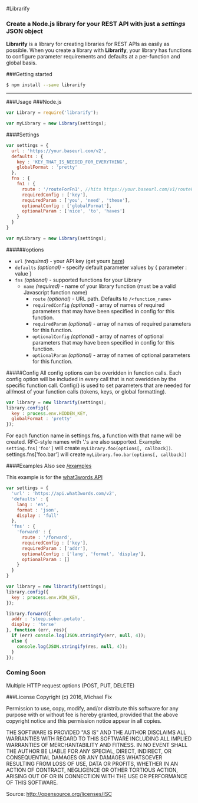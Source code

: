 #Librarify
### Create a Node.js library for your REST API with just a _settings_ JSON object

**Librarify** is a library for creating libraries for REST APIs as easily as possible. When you create a library with **Librarify**, your library has functions to configure parameter requirements and defaults at a per-function and global basis.

###Getting started
```sh
$ npm install --save librarify
```
___
###Usage
###Node.js
```javascript
var Library = require('librarify');

var myLibrary = new Library(settings);
```

####Settings
```javascript
var settings = {
  url : 'https://your.baseurl.com/v2',
  defaults : {
    key : 'KEY_THAT_IS_NEEDED_FOR_EVERYTHING',
    globalFormat : 'pretty'
  },
  fns : {
    fn1 : {
      route : '/routeForFn1', //hits https://your.baseurl.com/v1/routeForFn1
      requiredConfig : ['key'],
      requiredParam : ['you', 'need', 'these'],
      optionalConfig : ['globalFormat'],
      optionalParam : ['nice', 'to', 'haves']
    }
  }
}

var myLibrary = new Library(settings);
```
######options
* `url` _(required)_ - your API key (get yours [here](https://map.what3words.com/register?dev=true))
* `defaults` _(optional)_ - specify default parameter values by { parameter : value }
* `fns` _(optional)_ - supported functions for your Library
   * `name` _(required)_ - name of your library function (must be a valid Javascript function name)
      * `route`  _(optional)_ - URL path. Defaults to `/<function_name>`
      * `requiredConfig` _(optional)_ - array of names of required parameters that may have been specified in config for this function.
      * `requiredParam` _(optional)_ - array of names of required parameters for this function.
      * `optionalConfig` _(optional)_ - array of names of optional parameters that may have been specified in config for this function.
      * `optionalParam` _(optional)_ - array of names of optional parameters for this function.

#####Config
All config options can be overidden in function calls. Each config option will be included in every call that is not
overidden by the specific function call. Config() is used to set parameters that are needed for all/most of your function calls (tokens, keys, or global formatting).
```javascript
var library = new librarify(settings);
library.config({
  key : process.env.HIDDEN_KEY,
  globalFormat : 'pretty'
});
```

For each function name in settings.fns, a function with that name will be created. RFC-style names with '.'s are also supported.
Example: `setting.fns['foo']` will create `myLibrary.foo(options[, callback])`. settings.fns['foo.bar'] will create `myLibrary.foo.bar(options[, callback])`

####Examples
Also see   [/examples](examples)

This example is for the [what3words API](https://docs.what3words.com/api/v2/)
```javascript
var settings = {
  'url' : 'https://api.what3words.com/v2',
  'defaults' : {
    lang : 'en',
    format : 'json',
    display : 'full'
  },
  'fns' : {
    'forward' : {
      route : '/forward',
      requiredConfig : ['key'],
      requiredParam : ['addr'],
      optionalConfig : ['lang', 'format', 'display'],
      optionalParam : []
    }
  }
}

var library = new librarify(settings);
library.config({
  key : process.env.W3W_KEY,
});

library.forward({
  addr : 'steep.sober.potato',
  display : 'terse'
}, function (err, res){
  if (err) console.log(JSON.stringify(err, null, 4));
  else {
    console.log(JSON.stringify(res, null, 4));
  }
});
```

### Coming Soon
Multiple HTTP request options (POST, PUT, DELETE)

###License
Copyright (c) 2016, Michael Fix

Permission to use, copy, modify, and/or distribute this software for any purpose with or without fee is hereby granted, provided that the above copyright notice and this permission notice appear in all copies.

THE SOFTWARE IS PROVIDED "AS IS" AND THE AUTHOR DISCLAIMS ALL WARRANTIES WITH REGARD TO THIS SOFTWARE INCLUDING ALL IMPLIED WARRANTIES OF MERCHANTABILITY AND FITNESS. IN NO EVENT SHALL THE AUTHOR BE LIABLE FOR ANY SPECIAL, DIRECT, INDIRECT, OR CONSEQUENTIAL DAMAGES OR ANY DAMAGES WHATSOEVER RESULTING FROM LOSS OF USE, DATA OR PROFITS, WHETHER IN AN ACTION OF CONTRACT, NEGLIGENCE OR OTHER TORTIOUS ACTION, ARISING OUT OF OR IN CONNECTION WITH THE USE OR PERFORMANCE OF THIS SOFTWARE.

Source: http://opensource.org/licenses/ISC
